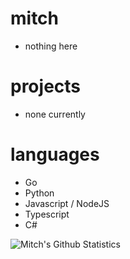 mitch
===

- nothing here

projects
===

- none currently

languages
===

- Go
- Python
- Javascript / NodeJS
- Typescript
- C#

<img align="left" alt="Mitch's Github Statistics" src="https://github-readme-stats.vercel.app/api?username=behaviourist&show_icons=true&theme=dracula&include_all_commits=true" />
